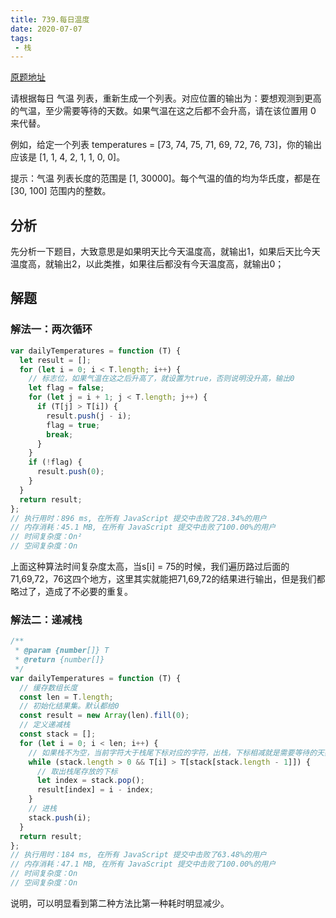 ```yaml
---
title: 739.每日温度
date: 2020-07-07
tags:
 - 栈
---
```

[原题地址](https://leetcode-cn.com/problems/daily-temperatures/)

请根据每日 气温 列表，重新生成一个列表。对应位置的输出为：要想观测到更高的气温，至少需要等待的天数。如果气温在这之后都不会升高，请在该位置用 0 来代替。

例如，给定一个列表 temperatures = [73, 74, 75, 71, 69, 72, 76, 73]，你的输出应该是 [1, 1, 4, 2, 1, 1, 0, 0]。

提示：气温 列表长度的范围是 [1, 30000]。每个气温的值的均为华氏度，都是在 [30, 100] 范围内的整数。

## 分析
先分析一下题目，大致意思是如果明天比今天温度高，就输出1，如果后天比今天温度高，就输出2，以此类推，如果往后都没有今天温度高，就输出0；

## 解题
### 解法一：两次循环
```js
var dailyTemperatures = function (T) {
  let result = [];
  for (let i = 0; i < T.length; i++) {
    // 标志位，如果气温在这之后升高了，就设置为true，否则说明没升高，输出0
    let flag = false;
    for (let j = i + 1; j < T.length; j++) {
      if (T[j] > T[i]) {
        result.push(j - i);
        flag = true;
        break;
      }
    }
    if (!flag) {
      result.push(0);
    }
  }
  return result;
};
// 执行用时：896 ms, 在所有 JavaScript 提交中击败了28.34%的用户
// 内存消耗：45.1 MB, 在所有 JavaScript 提交中击败了100.00%的用户
// 时间复杂度：On²
// 空间复杂度：On
```
上面这种算法时间复杂度太高，当s[i] = 75的时候，我们遍历路过后面的71,69,72，76这四个地方，这里其实就能把71,69,72的结果进行输出，但是我们都略过了，造成了不必要的重复。

### 解法二：递减栈
```js
/**
 * @param {number[]} T
 * @return {number[]}
 */
var dailyTemperatures = function (T) {
  // 缓存数组长度
  const len = T.length;
  // 初始化结果集。默认都给0
  const result = new Array(len).fill(0);
  // 定义递减栈
  const stack = [];
  for (let i = 0; i < len; i++) {
    // 如果栈不为空，当前字符大于栈尾下标对应的字符，出栈，下标相减就是需要等待的天数。
    while (stack.length > 0 && T[i] > T[stack[stack.length - 1]]) {
      // 取出栈尾存放的下标
      let index = stack.pop();
      result[index] = i - index;
    }
    // 进栈
    stack.push(i);
  }
  return result;
};
// 执行用时：184 ms, 在所有 JavaScript 提交中击败了63.48%的用户
// 内存消耗：47.1 MB, 在所有 JavaScript 提交中击败了100.00%的用户
// 时间复杂度：On
// 空间复杂度：On
```
说明，可以明显看到第二种方法比第一种耗时明显减少。